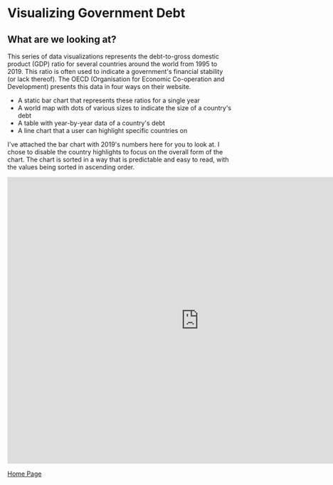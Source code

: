 # Visualizing Government Debt

## What are we looking at?
This series of data visualizations represents the debt-to-gross domestic product (GDP) ratio for several countries around the world from 1995 to 2019. This ratio is often used to indicate a government's financial stability (or lack thereof). The OECD (Organisation for Economic Co-operation and Development) presents this data in four ways on their website. 

- A static bar chart that represents these ratios for a single year
- A world map with dots of various sizes to indicate the size of a country's debt
- A table with year-by-year data of a country's debt
- A line chart that a user can highlight specific countries on

I've attached the bar chart with 2019's numbers here for you to look at. I chose to disable the country highlights to focus on the overall form of the chart. The chart is sorted in a way that is predictable and easy to read, with the values being sorted in ascending order. 
<iframe src="https://data.oecd.org/chart/7bh3" width="860" height="645" style="border: 0" mozallowfullscreen="true" webkitallowfullscreen="true" allowfullscreen="true"><a href="https://data.oecd.org/chart/7bh3" target="_blank">OECD Chart: General government debt, Total, % of GDP, Annual, 2019</a></iframe>


<div class="flourish-embed flourish-chart" data-src="visualisation/14983815"><script src="https://public.flourish.studio/resources/embed.js"></script></div>





<div class="flourish-embed flourish-scatter" data-src="visualisation/14984250"><script src="https://public.flourish.studio/resources/embed.js"></script></div>


[Home Page](README)
